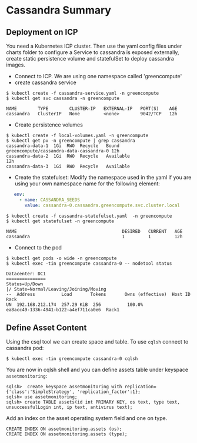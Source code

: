 # Cassandra Summary

## Deployment on ICP
You need a Kubernetes ICP cluster. Then use the yaml config files under charts folder to configure a Service to cassandra is exposed externally, create static persistence volume and statefulSet to deploy cassandra images.
* Connect to ICP.
We are using one namespace called 'greencompute'
* create cassandra service
```
$ kubectl create -f cassandra-service.yaml -n greencompute
$ kubectl get svc cassandra -n greencompute

NAME        TYPE        CLUSTER-IP   EXTERNAL-IP   PORT(S)    AGE
cassandra   ClusterIP   None         <none>        9042/TCP   12h
```
* Create persistence volumes
```
$ kubectl create -f local-volumes.yaml -n greencompute
$ kubectl get pv -n greencompute | grep cassandra
cassandra-data-1  1Gi  RWO  Recycle   Bound       greencompute/cassandra-data-cassandra-0 12h
cassandra-data-2  1Gi  RWO  Recycle   Available                                           12h
cassandra-data-3  1Gi  RWO  Recycle   Available    
```
* Create the statefulset:
Modify the namespace used in the yaml if you are using your own namespace name for the following element:
```yaml
   env:
     - name: CASSANDRA_SEEDS
       value: cassandra-0.cassandra.greencompute.svc.cluster.local
```
              

```
$ kubectl create -f cassandra-statefulset.yaml  -n greencompute
$ kubectl get statefulset -n greencompute

NAME                                        DESIRED   CURRENT   AGE
cassandra                                   1         1         12h
```
* Connect to the pod 
```
$ kubectl get pods -o wide -n greencompute
$ kubectl exec -tin greencompute cassandra-0 -- nodetool status

Datacenter: DC1
===============
Status=Up/Down
|/ State=Normal/Leaving/Joining/Moving
--  Address          Load       Tokens       Owns (effective)  Host ID                               Rack
UN  192.168.212.174  257.29 KiB  256          100.0%            ea8acc49-1336-4941-b122-a4ef711ca0e6  Rack1

```

## Define Asset Content
Using the csql tool we can create space and table. To use `cqlsh` connect to cassandra pod:
```
$ kubectl exec -tin greencompute cassandra-0 cqlsh
```
You are now in cqlsh shell and you can define assets table under keyspace `assetmonitoring`:

```
sqlsh>  create keyspace assetmonitoring with replication={'class':'SimpleStrategy', 'replication_factor':1};
sqlsh> use assetmonitoring;
sqlsh> create TABLE assets(id int PRIMARY KEY, os text, type text, unsuccessfulLogin int, ip text, antivirus text);

```
Add an index on the asset operating system field and one on type.
```
CREATE INDEX ON assetmonitoring.assets (os);
CREATE INDEX ON assetmonitoring.assets (type);
```

